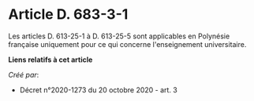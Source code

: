 # Article D. 683-3-1

Les articles D. 613-25-1 à D. 613-25-5 sont applicables en Polynésie française uniquement pour ce qui concerne l'enseignement
universitaire.

**Liens relatifs à cet article**

_Créé par_:

  - Décret n°2020-1273 du 20 octobre 2020 - art. 3
